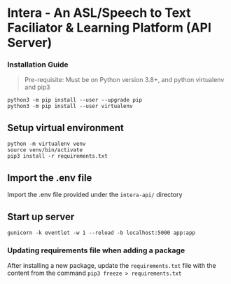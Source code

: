 # Intera - An ASL/Speech to Text Faciliator & Learning Platform (API Server)

### Installation Guide

>Pre-requisite: Must be on Python version 3.8+, and python virtualenv and pip3
```
python3 -m pip install --user --upgrade pip
python3 -m pip install --user virtualenv
```

## Setup virtual environment
```
python -m virtualenv venv
source venv/bin/activate
pip3 install -r requirements.txt
```

## Import the .env file
Import the .env file provided under the `intera-api/` directory

## Start up server
```
gunicorn -k eventlet -w 1 --reload -b localhost:5000 app:app
```


### Updating requirements file when adding a package
After installing a new package, update the `requirements.txt` file with the content from the command `pip3 freeze > requirements.txt`

